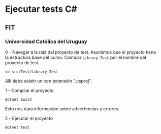 # Ejecutar tests C#
## FIT
### Universidad Católica del Uruguay

0 - Navegar a la raiz del proyecto de test. Asumimos que el proyecto tiene la estructura base del curso. Cambiar `Library.Test` por el nombre del proyecto de test.

`cd src/Test/Library.Test`

Allí debe existir un con extensión ".csproj".

1 - Compilar el proyecto

`dotnet build`

Esto nos dará información sobre advertencias y errores.

2 - Ejecutar el proyecto

`dotnet test`